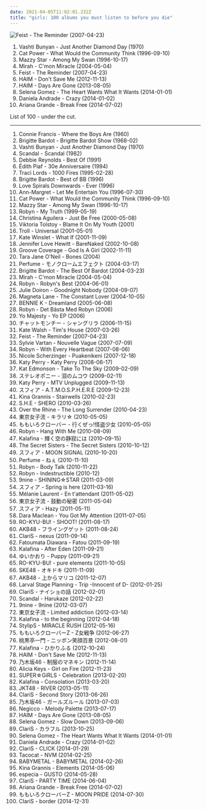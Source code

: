 ```yaml
---
date: 2021-04-05T11:02:01.232Z
title: "girls: 100 albums you must listen to before you die"
---
```

![Feist - The Reminder (2007-04-23)](http://coverartarchive.org/release/805d6908-afee-3a49-b6e0-e9ca5ce6a452/16767229098-500.jpg "Feist - The Reminder (2007-04-23)")
<ol class="albums">
<li data-cover="https://img.discogs.com/yYgQwNCzvpZvhAGO-FUxeMHD41k=/fit-in/600x596/filters:strip_icc():format(jpeg):mode_rgb():quality(90)/discogs-images/R-711475-1237826005.jpeg.jpg" data-tags="folk, female vocalists, indie, alternative" role="button">Vashti Bunyan - Just Another Diamond Day (1970)</li>
<li data-cover="http://coverartarchive.org/release/cb552dc7-b0fe-4bcd-b864-1b3940baee8c/6010090362-500.jpg" data-tags="indie, female vocalists, female, alternative, indie rock, female singers, pop, rock, alternative rock, indie pop, female vocals, female vocalist, female voices, girls, indie-rock, female artists, female vocal, indie-pop, love song" role="button">Cat Power - What Would the Community Think (1996-09-10)</li>
<li data-cover="http://coverartarchive.org/release/3ee6bd30-4a23-40cb-9958-d0c321ccdff3/17361537089-500.jpg" data-tags="female vocalists, indie, alternative, alternative rock, indie rock, indie pop, female singers, female, pop, rock, girls, indie-rock, female vocals, female vocalist, female artists, female vocal, female voices, indie-pop" role="button">Mazzy Star - Among My Swan (1996-10-17)</li>
<li data-cover="https://img.discogs.com/9iCqld8floRZO0PL89ZiE2_RBgw=/fit-in/319x283/filters:strip_icc():format(jpeg):mode_rgb():quality(90)/discogs-images/R-2645568-1406812746-9521.jpeg.jpg" data-tags="indie, female vocalists, female, indie pop, rock, indie rock, female vocalist, pop, alternative, alternative rock, girls, indie-rock, female vocals, female artists, female vocal, female voices, female singers, indie-pop, love song" role="button">Mirah - C'mon Miracle (2004-05-04)</li>
<li data-cover="http://coverartarchive.org/release/805d6908-afee-3a49-b6e0-e9ca5ce6a452/16767229098-500.jpg" data-tags="indie, female vocalists, indie pop, female vocalist, pop, alternative, indie rock" role="button">Feist - The Reminder (2007-04-23)</li>
<li data-cover="http://coverartarchive.org/release/362e4026-4c4c-44ed-80ad-c2adf4b1f439/4102931199-500.jpg" data-tags="female, soul, alternative, indie rock, kurt, c, song, girls, g, nu soul, k, plop, sex, numbers, buy, j, hot, book, genesis, second, lost, porn, monday, e, woman, misc, rac, pee pee, vagina, media, abc, breasts, sounds, ladies, tits, first, proverbs, i, tag, sentences, o, everything, kings, thursday, bananas" role="button">HAIM - Don't Save Me (2012-11-13)</li>
<li data-cover="http://coverartarchive.org/release/bd851d19-d7dc-469a-9726-febb251a50f1/5165325162-500.jpg" data-tags="indie rock, female vocalists, indie pop, soft rock" role="button">HAIM - Days Are Gone (2013-08-05)</li>
<li data-cover="http://coverartarchive.org/release/347d9365-927d-4404-a0d7-65e4916e464e/11438983255-500.jpg" data-tags="female, c, girls, g, k, sex, guilty pleasure, buy, j, lovely, lost, porn, e, misc, pee pee, music, vagina, abc, breasts, sounds, parts, tits, i, tags, tag, moisture, o, else, everything, thursday, bananas, x, pork, moses, girlfriend, bats, beef" role="button">Selena Gomez - The Heart Wants What It Wants (2014-01-01)</li>
<li data-cover="http://coverartarchive.org/release/02df846f-fb15-4fbb-ae10-379f5fce8ab7/10519596419-500.jpg" data-tags="indie, female, alternative, folk, female vocalists, singer-songwriter, fantastic, girls, pretty, the ladies that should sit on my sofa or somewhere else in my flat because they are darlings and oh so lovely, hot, pleasant, lovely, visual, women, lost, woman, misc, girl, pleasing, babe, ladies, richard, thoughts, bananas, bats, variable, miscellaneous, tasty, proper, alt, rich, shady, girls girls girls, swag, lady, tactile, filtered, melt, feminine, grady, zap, partial, dick, improper, xian, moist, specific, extremities, tingle, missionary, shady grady, non-verbal, finely tailored, impure thoughts, you might, a fashionable likeness of cylindrical awareness, finis, deek, kolob, swaggy, you can, boneriffic, dake-bonoist, planet kolob, deek deek, deek deek deek, dake, finis dake, ploppy, mime of charisma, dake-bonoism, female lady, female woman lady, lady female, lady woman, hie to kolob, filtered extremities, filtered extremity, hotter than should be allowed for human beings, this is something you can listen to, beneficial, missionaries, sometimes auditory, miscellaneous specificity, this is beneficial, jibby, generalities, specific generalities, specificity, generality, optional yet recommended, a game of myself, unclean thoughts, this is something you can look at, girl girls girls, the one and only true verbal plenary inspirational spirit guide toward copacetic satisfaction" role="button">Daniela Andrade - Crazy (2014-01-02)</li>
<li data-cover="http://coverartarchive.org/release/d8ee3fb5-e02f-4459-a26f-e4301beb32f1/8796970047-500.jpg" data-tags="pop, ariana grande" role="button">Ariana Grande - Break Free (2014-07-02)</li>
</ol>
List of 100 - under the cut.
<!-- more -->

_________________

<ol class="albums">
<li data-cover="https://via.placeholder.com/450" data-tags="connie francis" role="button">
Connie Francis - Where the Boys Are (1960)
</li>
<li data-cover="http://coverartarchive.org/release/10f3358a-aad9-372c-8c03-272381903f6e/1529502888-500.jpg" data-tags="trip-hop, indie, female, male, rock, alternative, folk, female vocalists, dance, c, happy, fantastic, afternoon, girls, outsider, friendly, long, friend, pretty, my, like, soft, random, christian, why, poetic, provocative, sex, the ladies that should sit on my sofa or somewhere else in my flat because they are darlings and oh so lovely, recommended, game, guilty pleasure, inspirational, out, smart, worship, warm, north, hot, place, depression, beach, pleasant, now, commercial, heart, lovely, visual, traditional, women, years, work, misogyny, sensual, lost, porn, monday, what, e, leaf, woman, upcoming, single, fantasy, misc, pink, penis, tracks, sexual, girl, pee pee, pleasing, good stuff, music, vagina, touch, flower, zero, smell, babe, stars, breasts, bibles, no, dates, months, verbal" role="button">
Brigitte Bardot - Brigitte Bardot Show (1968-02)
</li>
<li data-cover="https://img.discogs.com/yYgQwNCzvpZvhAGO-FUxeMHD41k=/fit-in/600x596/filters:strip_icc():format(jpeg):mode_rgb():quality(90)/discogs-images/R-711475-1237826005.jpeg.jpg" data-tags="folk, female vocalists, indie, alternative" role="button">
Vashti Bunyan - Just Another Diamond Day (1970)
</li>
<li data-cover="https://img.discogs.com/jcZ-41ldHl5oSz46HTqYJ_uUaCA=/fit-in/600x600/filters:strip_icc():format(jpeg):mode_rgb():quality(90)/discogs-images/R-564272-1364787701-9388.jpeg.jpg" data-tags="japanese, 80s, girls, jpop, asian, j-rock, j-pop, 1980s, jrock, girl band, girl group, girl groups, girlband, shwrm-rock, shwrm-popper, in search of the lost genre" role="button">
Scandal - Scandal (1982)
</li>
<li data-cover="http://coverartarchive.org/release/925e22dd-41a4-41e7-87e2-c04667e9791f/28404960284-500.jpg" data-tags="oldies" role="button">
Debbie Reynolds - Best Of (1991)
</li>
<li data-cover="http://coverartarchive.org/release/86db16e8-deb7-492c-91f4-7dfdf7486644/4049316575-500.jpg" data-tags="french" role="button">
Édith Piaf - 30e Anniversaire (1994)
</li>
<li data-cover="http://coverartarchive.org/release/591bf9e3-0a19-42c7-8b09-5454760edfd9/11192122485-500.jpg" data-tags="female, techno, girls, sex, guilty pleasure, lovely, women, porn, misc, vagina, breasts, ladies, tits, moisture, thoughts, girlfriend, miscellaneous, boobs, shady, pleasure, girls girls girls, tactile, boobies, i want to make out with her so bad, titties, look, mammal, vaginal, jugs, lovelies, imaginary, pretty ladies, i would like to spend an afternoon rubbing her breasts with warm mineral oil, mammaries, tit, camel toe, sex stuff, non-verbal, finely tailored, beautiful land of tits, impure thoughts, you might, lady love, lookie lookie, a fashionable likeness of cylindrical awareness, smell of female, maternal, hump day, vagina possession, vagina and breasts, feminine cavern of love, boneriffic, grumpy still skin, lady parts, soft and moist, mime of charisma, masturbation fodder, female lady, lady female, hie to kolob, cylindrical awareness, cavern of love, a game of myself, the smell of female, you can if you want to, imaginary girlfriend, unclean thoughts, woman lady, i like to look, this is something you can look at, girl girls girls, no not blame, the one and only true verbal plenary inspirational spirit guide toward copacetic satisfaction, prophetess, maternal prophetess, juglets, jiggles, broadish, grants men the power of erection, lady females, tit-boobieism, boobieism, tit-boobie, boobieist" role="button">
Traci Lords - 1000 Fires (1995-02-28)
</li>
<li data-cover="http://coverartarchive.org/release/ca561569-a485-4d72-bc1c-97a3bd93ef7d/1529491393-500.jpg" data-tags="french" role="button">
Brigitte Bardot - Best of BB (1996)
</li>
<li data-cover="http://coverartarchive.org/release/75e0ef0e-0bb0-4418-bcee-ac765ef95a5b/1782305478-500.jpg" data-tags="ethereal" role="button">
Love Spirals Downwards - Ever (1996)
</li>
<li data-cover="http://coverartarchive.org/release/6fc9e2df-0fed-41f6-865e-62f95f4eab27/9649637511-500.jpg" data-tags="60s, girls, oldies, misc, cocktail hour, songs from movies" role="button">
Ann-Margret - Let Me Entertain You (1996-07-30)
</li>
<li data-cover="http://coverartarchive.org/release/cb552dc7-b0fe-4bcd-b864-1b3940baee8c/6010090362-500.jpg" data-tags="indie, female vocalists, female, alternative, indie rock, female singers, pop, rock, alternative rock, indie pop, female vocals, female vocalist, female voices, girls, indie-rock, female artists, female vocal, indie-pop, love song" role="button">
Cat Power - What Would the Community Think (1996-09-10)
</li>
<li data-cover="http://coverartarchive.org/release/3ee6bd30-4a23-40cb-9958-d0c321ccdff3/17361537089-500.jpg" data-tags="female vocalists, indie, alternative, alternative rock, indie rock, indie pop, female singers, female, pop, rock, girls, indie-rock, female vocals, female vocalist, female artists, female vocal, female voices, indie-pop" role="button">
Mazzy Star - Among My Swan (1996-10-17)
</li>
<li data-cover="https://img.discogs.com/fmt94kfcRan6s8ni7WKm0nxvSMs=/fit-in/600x600/filters:strip_icc():format(jpeg):mode_rgb():quality(90)/discogs-images/R-164910-1275419640.jpeg.jpg" data-tags="female, soul, dance, girls, sex, guilty pleasure, lovely, porn, misc, vagina, breasts, tits, moisture, girlfriend, miscellaneous, boobs, shady, pleasure, girls girls girls, boobies, i want to make out with her so bad, titties, mammal, vaginal, jugs, imaginary, i would like to spend an afternoon rubbing her breasts with warm mineral oil, mammaries, camel toe, sex stuff, finely tailored, lady love, a fashionable likeness of cylindrical awareness, smell of female, maternal, vagina possession, feminine cavern of love, boneriffic, and such, grumpy still skin, lady parts, soft and moist, masturbation fodder, female lady, lady female, hie to kolob, cylindrical awareness, cavern of love, the smell of female, you can if you want to, imaginary girlfriend, unclean thoughts, woman lady, prophetess, maternal prophetess, juglets, jiggles, broadish" role="button">
Robyn - My Truth (1999-05-19)
</li>
<li data-cover="http://coverartarchive.org/release/05476d4f-fb3f-40c8-897b-48a55c3258b7/19581159677-500.jpg" data-tags="pop, dance, female vocalists" role="button">
Christina Aguilera - Just Be Free (2000-05-08)
</li>
<li data-cover="https://img.discogs.com/GY6kkzwCV0vMLaHuDALG39j9W60=/fit-in/500x500/filters:strip_icc():format(jpeg):mode_rgb():quality(90)/discogs-images/R-661899-1268237157.jpeg.jpg" data-tags="jazz" role="button">
Viktoria Tolstoy - Blame It On My Youth (2001)
</li>
<li data-cover="https://img.discogs.com/qz-JaAwCxGcoUfnOgVn2SDWkYCY=/fit-in/550x546/filters:strip_icc():format(jpeg):mode_rgb():quality(90)/discogs-images/R-403533-1385733730-6848.jpeg.jpg" data-tags="cute, girls, death metal, symphonic black metal, girl pop, girlies, girlbands, 80s plastipop" role="button">
Troll - Universal (2001-05-01)
</li>
<li data-cover="http://coverartarchive.org/release/7fd1004c-5116-4323-84e5-2e8b2a23f736/10583997394-500.jpg" data-tags="soundtrack, easy listening" role="button">
Kate Winslet - What If (2001-11-09)
</li>
<li data-cover="http://coverartarchive.org/release/4ca0bb02-ede1-4261-83aa-120c2b0a01b0/13409983693-500.jpg" data-tags="pop, female, female vocalists" role="button">
Jennifer Love Hewitt - BareNaked (2002-10-08)
</li>
<li data-cover="http://coverartarchive.org/release/4b32b8a8-01a4-4f30-993c-13835fbf841d/13383637435-500.jpg" data-tags="female vocalists, girls, sex, euro trance, girl, god, sexy album covers, groove coverage, god is a girl" role="button">
Groove Coverage - God Is A Girl (2002-11-11)
</li>
<li data-cover="https://img.discogs.com/2pmcZrViIglazE1B20EN20LJY9U=/fit-in/450x405/filters:strip_icc():format(jpeg):mode_rgb():quality(90)/discogs-images/R-1184688-1199127294.gif.jpg" data-tags="folk, indie, singer-songwriter, female vocalists, acoustic, female, country, alternative, alternative rock, indie pop, indie rock, sad, slow, calm, sadcore, folk-rock, americana, blues, minimal, guitar, girls, songwriter, american, mellow, alt-country, melancholy, sleep, freak folk, soft, folk rock, new weird america, emotional, female vocals, indie folk, female vocalist, singer songwriter, 00s, female artists, female vocal, alt rock, female voices, female singers, independent, female singer-songwriter, tracks, singer songwriters, slow-coustic, alt, quiet music, quiet voices, pop, rock, indie-rock, indie-pop" role="button">
Tara Jane O'Neil - Bones (2004)
</li>
<li data-cover="http://coverartarchive.org/release/248c3bb0-f8dd-4898-a657-b008381a68f8/5682796712-500.jpg" data-tags="electronic, electropop, japanese, female vocalists, cute, girls, jpop, asian, j-pop, electro-pop, girl band, girl group, girl groups, group, girlband, idol, yasutaka nakata, asian music, asian pop, cute jpop" role="button">
Perfume - モノクロームエフェクト (2004-03-17)
</li>
<li data-cover="http://coverartarchive.org/release/165deaa5-a5ba-4170-842d-03496202c04a/1529579124-500.jpg" data-tags="c, e, misc, pink, i, tags, d, shady, b, h, w, m, l, n, v, grady, u, shady grady, possibly auditory, clsid not unique, trip-hop, indie, female, male, rock, alternative, folk, female vocalists, dance, happy, fantastic, afternoon, girls, outsider, friendly, long, friend, pretty, my, like, soft, random, christian, why, poetic, provocative, sex, the ladies that should sit on my sofa or somewhere else in my flat because they are darlings and oh so lovely, recommended, game, guilty pleasure, inspirational, out, smart, worship, warm, north, hot, place, depression, beach, pleasant, now, commercial, heart, lovely, visual, traditional, women, years, work, misogyny, sensual, lost, porn, monday, what, leaf, hole, woman, upcoming, single, fantasy, penis, tracks, sexual" role="button">
Brigitte Bardot - The Best Of Bardot (2004-03-23)
</li>
<li data-cover="https://img.discogs.com/9iCqld8floRZO0PL89ZiE2_RBgw=/fit-in/319x283/filters:strip_icc():format(jpeg):mode_rgb():quality(90)/discogs-images/R-2645568-1406812746-9521.jpeg.jpg" data-tags="indie, female vocalists, female, indie pop, rock, indie rock, female vocalist, pop, alternative, alternative rock, girls, indie-rock, female vocals, female artists, female vocal, female voices, female singers, indie-pop, love song" role="button">
Mirah - C'mon Miracle (2004-05-04)
</li>
<li data-cover="http://coverartarchive.org/release/dce207a1-2346-4c89-bbb1-5631552f4b6f/19596805583-500.jpg" data-tags="electronic, female, pop, soul, alternative, swedish, dance, c, 90s, girls, g, k, rnb, sex, female vocalist, guilty pleasure, buy, compilation, 00s, j, book, lovely, genesis, second, lost, porn, e, misc, europop, pee pee, monkey, music, vagina, robyn, abc, filter, fish, breasts, sounds, parts, tits, i, tags, tag, moisture, o, else, everything, thursday" role="button">
Robyn - Robyn's Best (2004-06-01)
</li>
<li data-cover="http://coverartarchive.org/release/fed28e2c-49ee-4b8d-859a-104cf4536389/27813782373-500.jpg" data-tags="indie, alternative, female vocalists, female, alternative rock, indie pop, indie rock, girls, female vocals, female vocalist, female artists, female vocal, female voices, female singers, pop, rock, indie-rock, indie-pop, folk, love song, female singer-songwriter, quiet voices, singer-songwriter, acoustic, guitar, songwriter, country, sad, slow, calm, sadcore, folk-rock, americana, blues, minimal, american, mellow, alt-country, melancholy, sleep, freak folk, soft, folk rock, new weird america, emotional, intimate, indie folk, singer songwriter, 00s, alt rock, independent, tracks, slow-coustic, alt, lyrics, singer songwriters, quiet music" role="button">
Julie Doiron - Goodnight Nobody (2004-09-07)
</li>
<li data-cover="http://coverartarchive.org/release/880db61c-d665-4fa4-9c0b-f5a6e1f7f216/11122787104-500.jpg" data-tags="indie, rock, indie rock, girls, heavy rotation, great ep" role="button">
Magneta Lane - The Constant Lover (2004-10-05)
</li>
<li data-cover="http://coverartarchive.org/release/05f4b678-b62e-43aa-bc1c-80812f58e6d5/2060428212-500.jpg" data-tags="hip-hop, japanese, female vocalists, girls, jpop, asian, duo, j-pop, girl band, girl group, girl groups, group, girlband, asian music, asian pop" role="button">
BENNIE K - Dreamland (2005-06-08)
</li>
<li data-cover="http://coverartarchive.org/release/08cd745b-46cf-4a65-8fa7-7bdcd8eb7004/5393612455-500.jpg" data-tags="female, alternative, c, girls, g, k, sex, guilty pleasure, buy, j, book, lovely, genesis, second, lost, porn, e, misc, pee pee, monkey, music, vagina, robyn, abc, filter, fish, breasts, sounds, parts, tits, i, tags, tag, moisture, o, else, everything, thursday, nuggets, bananas, x" role="button">
Robyn - Det Bästa Med Robyn (2006)
</li>
<li data-cover="http://coverartarchive.org/release/8d3c617b-06af-4fa0-9f56-4f6ac896b2c2/20852828756-500.jpg" data-tags="hip hop, rap, funk, girls, fun, sugar, girl band, slam, girl rap, throw down, home rotation, saturday night hiphop" role="button">
Yo Majesty - Yo EP (2006)
</li>
<li data-cover="https://via.placeholder.com/450" data-tags="japanese, female vocalists, girls, asian, band, j-rock, girl rock, jrock, girl band, girl groups, group, girlband, asian music, asian rock" role="button">
チャットモンチー - シャングリラ (2006-11-15)
</li>
<li data-cover="http://coverartarchive.org/release/25d9128e-8e2b-3b9e-9938-88f44b4c0ed4/24155867912-500.jpg" data-tags="folk, female vocalists" role="button">
Kate Walsh - Tim's House (2007-03-26)
</li>
<li data-cover="http://coverartarchive.org/release/805d6908-afee-3a49-b6e0-e9ca5ce6a452/16767229098-500.jpg" data-tags="indie, female vocalists, indie pop, female vocalist, pop, alternative, indie rock" role="button">
Feist - The Reminder (2007-04-23)
</li>
<li data-cover="http://coverartarchive.org/release/415b68c0-e326-4c26-829d-bdd620e5f722/1330751900-500.jpg" data-tags="french, girls, rx, 60er, bilititas, objectum-sexualis, nichopoulooza, os group, mes chansons, tag auditions, vartan" role="button">
Sylvie Vartan - Nouvelle Vague (2007-07-09)
</li>
<li data-cover="http://coverartarchive.org/release/cc1bc121-6078-4413-954e-c394c2df0e6b/7997586808-500.jpg" data-tags="female, alternative, c, girls, g, k, sex, guilty pleasure, buy, j, book, lovely, genesis, second, lost, porn, e, misc, pee pee, monkey, music, vagina, robyn, abc, filter, fish, breasts, sounds, parts, tits, i, tags, tag, moisture, o, else, everything, thursday, nuggets, bananas, x, meat" role="button">
Robyn - With Every Heartbeat (2007-08-06)
</li>
<li data-cover="https://via.placeholder.com/450" data-tags="rnb" role="button">
Nicole Scherzinger - Puakenikeni (2007-12-18)
</li>
<li data-cover="https://img.discogs.com/g90Gp17zqd67CoxpF26Dt9-_a9I=/fit-in/594x600/filters:strip_icc():format(jpeg):mode_rgb():quality(90)/discogs-images/R-5359407-1396606694-2649.jpeg.jpg" data-tags="female, c, girls, g, k, sex, guilty pleasure, buy, j, lovely, lost, porn, e, misc, pee pee, vagina, abc, breasts, sounds, parts, tits, i, tags, tag, moisture, o, else, everything, thursday, bananas, x, pork, moses, girlfriend, bats, beef, batman" role="button">
Katy Perry - Katy Perry (2008-06-17)
</li>
<li data-cover="http://coverartarchive.org/release/f0e04b77-0f3b-4ca8-91ad-8e9280bf83ef/18248581373-500.jpg" data-tags="female, jazz, female vocalists, why, guilty pleasure, misc, babe, bibles, girlfriend, cherry, marvelous, miscellaneous, shared, shady, pleasure, pussy, crush, grady, release, nipples, imaginary, moist, camel toe, shady grady, miss kitty, childhood crush, smell of female, hump day, explicitly, feminine cavern of love, boneriffic, hie to kolob, hotter than should be allowed for human beings, i like to watch, beneficial, cavern of love, the smell of female, you can if you want to, imaginary girlfriend, the one and only true verbal plenary inspirational spirit guide toward copacetic satisfaction, sexier than should be allowed for human beings, broadish, clsid not unique, 00c04fd7d062, grants men the power of erection, 9e56be61-c50f-11cf-9a2c-00a0c90a90ce, 9e56be61, c50f, 11cf, 9a2c, 00a0c90a90ce, 888dca60-fc0a-11cf-8f0f-00c04fd7d062, 888dca60, 8f0f" role="button">
Kat Edmonson - Take To The Sky (2009-02-09)
</li>
<li data-cover="https://via.placeholder.com/450" data-tags="japanese, female vocalists, girls, jpop, asian, band, j-rock, j-pop, jrock, girl band, girl group, girl groups, group, girlband, asian music, asian rock" role="button">
ステレオポニー - 泪のムコウ (2009-02-11)
</li>
<li data-cover="https://img.discogs.com/Fr36x9wlnLqK19zWem0SFyQq3xs=/fit-in/600x573/filters:strip_icc():format(jpeg):mode_rgb():quality(90)/discogs-images/R-12227926-1530941446-4921.jpeg.jpg" data-tags="pop rock" role="button">
Katy Perry - MTV Unplugged (2009-11-13)
</li>
<li data-cover="http://coverartarchive.org/release/03567f57-0e50-4125-84fc-dc56cf024693/8393509772-500.jpg" data-tags="japanese, female vocalists, girls, jpop, asian, j-pop, seiyuu, girl band, girl group, girl groups, group, atmosphere, girlband, asian music, asian pop, voice actress" role="button">
スフィア - A.T.M.O.S.P.H.E.R.E (2009-12-23)
</li>
<li data-cover="https://img.discogs.com/L9imxs0W875JvMTeTlahqdp2_xA=/fit-in/398x398/filters:strip_icc():format(jpeg):mode_rgb():quality(90)/discogs-images/R-3036699-1312762940.jpeg.jpg" data-tags="female vocalists" role="button">
Kina Grannis - Stairwells (2010-02-23)
</li>
<li data-cover="https://img.discogs.com/ZBup5Eg6NeLstu3wAjpWJmEDGaU=/fit-in/468x452/filters:strip_icc():format(jpeg):mode_rgb():quality(90)/discogs-images/R-15760060-1597275139-7938.jpeg.jpg" data-tags="girls, girl band, girl group, girl groups, taiwan, taiwanese, girlband, asian music, asian pop" role="button">
S.H.E - SHERO (2010-03-26)
</li>
<li data-cover="http://coverartarchive.org/release/82f002b0-6da7-42d4-9ad5-1aea3e4b65d3/6624527259-500.jpg" data-tags="indie, vocal, female, jazz, pop, rock, country, favorite bands, alternative rock, folk, indie pop, indie rock, female vocalists, singer-songwriter, piano, folk-rock, americana, romantic, fantastic, dreamy, feel good, voice, girls, american, radio, cosmic, mellow, pretty, melancholy, unique, soft, ethereal, spiritual, folk rock, poetic, intelligent, earthy, nice, female vocals, female vocalist, alternative pop, warm, hot, new folk, ohio, sxsw, lovely, visual, female voices, addictive, sweet, i like this, truth, misc, cross rhythms, girl, music, visionary, jesus, babe, the rhine, dusk, cincinnati, good music, seductive, alternative gospel, over, proper, listen, anima, front porch, people who are freakier and folkier than motherfucking devendra banhart, shady, special, 2011 releases, river, north america, girls girls girls, i have seen live, relationships, really good, cosmic american music, husband and wife, down to earth, filtered, amazing vocals, real music" role="button">
Over the Rhine - The Long Surrender (2010-04-23)
</li>
<li data-cover="https://via.placeholder.com/450" data-tags="japanese, female vocalists, dance, girls, jpop, asian, j-pop, girl band, girl group, girl groups, group, girlband, idol, asian music, asian pop" role="button">
東京女子流 - キラリ☆ (2010-05-05)
</li>
<li data-cover="http://coverartarchive.org/release/d838b77d-807f-3325-8886-6ac041b76fb9/4420723984-500.jpg" data-tags="japanese, female vocalists, dance, girls, jpop, asian, j-pop, girl band, girl group, girl groups, group, girlband, idol, asian music, asian pop" role="button">
ももいろクローバー - 行くぜっ!怪盗少女 (2010-05-05)
</li>
<li data-cover="https://img.discogs.com/cfc9e7fd50d7c9c08931869b95f6849a01d0635d/images/spacer.gif" data-tags="female, pop, alternative, dance, c, synth pop, girls, g, k, sex, guilty pleasure, buy, j, book, lovely, genesis, second, lost, porn, e, misc, pee pee, monkey, music, vagina, robyn, abc, filter, fish, breasts, sounds, parts, tits, i, tags, tag, moisture, o, else, everything, thursday, nuggets, bananas" role="button">
Robyn - Hang With Me (2010-08-09)
</li>
<li data-cover="https://img.discogs.com/795KYs7vM62BtHZk3tTrH65TnI8=/fit-in/500x496/filters:strip_icc():format(jpeg):mode_rgb():quality(90)/discogs-images/R-7611903-1445124446-2381.jpeg.jpg" data-tags="japanese, female vocalists, girls, jpop, asian, j-pop, girl band, girl group, girl groups, group, girlband, asian music, asian pop" role="button">
Kalafina - 輝く空の静寂には (2010-09-15)
</li>
<li data-cover="https://img.discogs.com/saqkYBFc9-4AXHRrEbpaowdnLy0=/fit-in/600x598/filters:strip_icc():format(jpeg):mode_rgb():quality(90)/discogs-images/R-2490854-1540223113-8795.jpeg.jpg" data-tags="indie, country, folk, girls, new, t-bone burnett" role="button">
The Secret Sisters - The Secret Sisters (2010-10-12)
</li>
<li data-cover="https://via.placeholder.com/450" data-tags="japanese, female vocalists, girls, jpop, asian, j-pop, seiyuu, girl band, girl group, girl groups, group, girlband, asian music, asian pop, voice actress" role="button">
スフィア - MOON SIGNAL (2010-10-20)
</li>
<li data-cover="http://coverartarchive.org/release/fc652ef5-d721-4a4a-a977-c021bebd33ab/5773948092-500.jpg" data-tags="electronic, japanese, female vocalists, techno, girls, jpop, asian, j-pop, girl band, girl group, girl groups, group, girlband, idol, asian music, asian pop" role="button">
Perfume - ねぇ (2010-11-10)
</li>
<li data-cover="https://img.discogs.com/cMSILn-O_QjEyYQ4HoieDtBeU3U=/fit-in/600x600/filters:strip_icc():format(jpeg):mode_rgb():quality(90)/discogs-images/R-2566810-1415847143-3769.jpeg.jpg" data-tags="electronic, pop, electropop, dance-pop" role="button">
Robyn - Body Talk (2010-11-22)
</li>
<li data-cover="http://coverartarchive.org/release/db805c04-16c1-4464-9811-74488445339b/9613183966-500.jpg" data-tags="female, alternative, c, girls, g, k, sex, guilty pleasure, buy, j, book, lovely, genesis, second, lost, porn, e, misc, pee pee, monkey, music, vagina, robyn, abc, filter, fish, breasts, sounds, parts, tits, i, tags, tag, moisture, o, else, everything, thursday, nuggets, bananas, x, meat" role="button">
Robyn - Indestructible (2010-12)
</li>
<li data-cover="http://coverartarchive.org/release/c9816c32-58ec-44d8-9d49-5863bede864b/5247539891-500.jpg" data-tags="pop, japanese, female vocalists, girls, jpop, asian, anime, j-pop, girl band, girl group, girl groups, group, girlband, idol, asian music, asian pop" role="button">
9nine - SHINING☆STAR (2011-03-09)
</li>
<li data-cover="https://via.placeholder.com/450" data-tags="japanese, female vocalists, girls, jpop, asian, game, anime, j-pop, seiyuu, girl band, girl group, girl groups, group, girlband, asian music, asian pop, voice actress" role="button">
スフィア - Spring is here (2011-03-16)
</li>
<li data-cover="http://coverartarchive.org/release/e2aa508e-dc3f-4213-8f61-2773536db7e4/23565453379-500.jpg" data-tags="female vocalists" role="button">
Mélanie Laurent - En t'attendant (2011-05-02)
</li>
<li data-cover="https://via.placeholder.com/450" data-tags="japanese, female vocalists, girls, jpop, asian, j-pop, girl band, girl group, girl groups, group, girlband, idol, asian music, asian pop" role="button">
東京女子流 - 鼓動の秘密 (2011-05-04)
</li>
<li data-cover="https://via.placeholder.com/450" data-tags="japanese, female vocalists, girls, jpop, asian, anime, j-pop, seiyuu, girl band, girl group, girl groups, group, girlband, asian music, asian pop, voice actress" role="button">
スフィア - Hazy (2011-05-11)
</li>
<li data-cover="http://coverartarchive.org/release/5b0c023b-fa10-4824-be9b-d487ba0d4550/13197783372-500.jpg" data-tags="indie, female, rock, alternative, folk, dance, c, girls, sunday, g, pretty, k, christian, sex, the ladies that should sit on my sofa or somewhere else in my flat because they are darlings and oh so lovely, guilty pleasure, buy, contemporary christian, j, hot, lovely, women, friday, march, lost, porn, monday, saturday, e, november, woman, august, misc, three, pee pee, vagina, abc, zero, babe, breasts, bibles, sounds, ladies, parts, tits, december, i, richard, tags, tag, february, moisture, o, else" role="button">
Dara Maclean - You Got My Attention (2011-07-05)
</li>
<li data-cover="https://via.placeholder.com/450" data-tags="japanese, female vocalists, girls, jpop, asian, anime, j-pop, seiyuu, girl band, girl group, girl groups, group, girlband, asian music, asian pop, voice actress" role="button">
RO-KYU-BU! - SHOOT! (2011-08-17)
</li>
<li data-cover="http://coverartarchive.org/release/fbe23b3a-eaf2-4c2b-a276-f02f721f7ea6/24333484420-500.jpg" data-tags="japanese, female vocalists, jpop, asian, j-pop, idol, akb48, asian music, asian pop" role="button">
AKB48 - フライングゲット (2011-08-24)
</li>
<li data-cover="http://coverartarchive.org/release/5db2b306-bcec-4781-b4fb-66bced1e6459/2928890778-500.jpg" data-tags="anime, j-pop" role="button">
ClariS - nexus (2011-09-14)
</li>
<li data-cover="http://coverartarchive.org/release/0c10bdf4-5c7c-4d36-89e4-8e00d8c1d95b/12472896155-500.jpg" data-tags="indie, female, male, alternative, folk, singer-songwriter, c, fantastic, girls, day, g, pretty, k, my, recommended, game, sometimes, inspirational, j, hot, vocalists, pleasant, afrique, lovely, visual, women, lost, what, e, leaf, woman, single, misc, girl, pleasing, something, afterlife, babe, no, verbal, ladies, when, where, satisfaction, i, richard, o, myself, you, else, everything, oh, thoughts, bananas, darlings, go, somewhere, x, bats, true, variable, awareness, miscellaneous, every, tasty, be, d, proper, the, alt, rich, listen, can, shady, s, b, planet, h, only, one, a, swag, lady, is" role="button">
Fatoumata Diawara - Fatou (2011-09-19)
</li>
<li data-cover="http://coverartarchive.org/release/8c369d3f-c53e-4ec0-a651-979bb2b898c4/15584002891-500.jpg" data-tags="japanese, female vocalists, epic, ethereal, neoclassical" role="button">
Kalafina - After Eden (2011-09-21)
</li>
<li data-cover="https://via.placeholder.com/450" data-tags="japanese, female vocalists, cute, girls, jpop, seiyuu, girl band, girl group, girl groups, girlband, idol, kawaii, moe, asian pop, kawaiicore, voice actress" role="button">
ゆいかおり - Puppy (2011-09-21)
</li>
<li data-cover="https://via.placeholder.com/450" data-tags="japanese, female vocalists, girls, jpop, asian, anime, j-pop, seiyuu, girl band, girl group, girl groups, group, girlband, asian music, asian pop, voice actress" role="button">
RO-KYU-BU! - pure elements (2011-10-05)
</li>
<li data-cover="http://coverartarchive.org/release/e6349254-8a42-4797-9748-b3de6625bf63/26283470550-500.jpg" data-tags="japanese, female vocalists, girls, jpop, asian, j-pop, girl band, girl group, girl groups, group, girlband, idol, asian music, asian pop" role="button">
SKE48 - オキドキ (2011-11-09)
</li>
<li data-cover="http://coverartarchive.org/release/d187f6e4-9e17-4f7c-8d4f-aba4ebda4c02/24330266380-500.jpg" data-tags="japanese, female vocalists, girls, jpop, asian, j-pop, girl band, girl group, girl groups, group, girlband, idol, akb48, asian music, asian pop" role="button">
AKB48 - 上からマリコ (2011-12-07)
</li>
<li data-cover="http://coverartarchive.org/release/fc56ad5a-e4d0-448b-ab97-56c06c00a2af/21223513820-500.jpg" data-tags="japanese, female vocalists, girls, jpop, anime, j-pop, girl band, girl group, girl groups, girlband, i've, asian music, asian pop" role="button">
Larval Stage Planning - Trip -Innocent of D- (2012-01-25)
</li>
<li data-cover="http://coverartarchive.org/release/fd810189-c202-4fdf-b830-d219e1b41c47/28892754744-500.jpg" data-tags="japanese, female vocalists, girls, jpop, anime, j-pop, girl band, girl group, girl groups, girlband, asian music, asian pop" role="button">
ClariS - ナイショの話 (2012-02-01)
</li>
<li data-cover="https://img.discogs.com/gDetd9U3hb9_JWVac2HpVwXzhU8=/fit-in/572x576/filters:strip_icc():format(jpeg):mode_rgb():quality(90)/discogs-images/R-4597174-1369495212-6438.jpeg.jpg" data-tags="japanese, female vocalists, girls, jpop, j-rock, j-pop, jrock, girl band, girl group, girl groups, group, girlband, idol, asian music, asian rock, asian pop" role="button">
Scandal - Harukaze (2012-02-22)
</li>
<li data-cover="http://coverartarchive.org/release/8e68e56d-0e5e-4c68-a49d-36d4285379ac/5230794935-500.jpg" data-tags="japanese, female vocalists, girls, jpop, asian, j-pop, girl band, girl group, girl groups, girlband, idol, asian pop" role="button">
9nine - 9nine (2012-03-07)
</li>
<li data-cover="https://via.placeholder.com/450" data-tags="japanese, female vocalists, girls, jpop, j-pop, girl band, girl group, girl groups, girlband, idol, asian pop" role="button">
東京女子流 - Limited addiction (2012-03-14)
</li>
<li data-cover="http://coverartarchive.org/release/2436359b-73fe-4747-8788-6cf500606c2f/15714368431-500.jpg" data-tags="japanese, female vocalists, girls, jpop, anime, j-pop, girl band, girl group, girl groups, girlband, asian pop" role="button">
Kalafina - to the beginning (2012-04-18)
</li>
<li data-cover="https://img.discogs.com/7BeCgyXbnHtVuDZ92E2Mbzfmgg8=/fit-in/600x600/filters:strip_icc():format(jpeg):mode_rgb():quality(90)/discogs-images/R-3613877-1351960360-2171.jpeg.jpg" data-tags="japanese, female vocalists, girls, jpop, anime, j-pop, seiyuu, girl band, girl group, girl groups, girlband, asian pop, voice actress" role="button">
StylipS - MIRACLE RUSH (2012-05-16)
</li>
<li data-cover="http://coverartarchive.org/release/dc5a4043-8c11-4a8a-b513-e91cbc673e0a/6191281289-500.jpg" data-tags="japanese, female vocalists, girls, jpop, j-pop, girl band, girl group, girl groups, girlband, idol, asian pop" role="button">
ももいろクローバーZ - Z女戦争 (2012-06-27)
</li>
<li data-cover="https://via.placeholder.com/450" data-tags="japanese, female vocalists, girls, jpop, anime, j-pop, girl band, girl group, girl groups, girlband, idol, asian pop" role="button">
桃黒亭一門 - ニッポン笑顔百景 (2012-08-01)
</li>
<li data-cover="http://coverartarchive.org/release/7729c062-2f0b-497d-88f2-49723b85fab0/5201904852-500.jpg" data-tags="japanese, female vocalists, girls, jpop, anime, j-pop, girl band, girl group, girl groups, girlband, asian pop" role="button">
Kalafina - ひかりふる (2012-10-24)
</li>
<li data-cover="http://coverartarchive.org/release/362e4026-4c4c-44ed-80ad-c2adf4b1f439/4102931199-500.jpg" data-tags="female, soul, alternative, indie rock, kurt, c, song, girls, g, nu soul, k, plop, sex, numbers, buy, j, hot, book, genesis, second, lost, porn, monday, e, woman, misc, rac, pee pee, vagina, media, abc, breasts, sounds, ladies, tits, first, proverbs, i, tag, sentences, o, everything, kings, thursday, bananas" role="button">
HAIM - Don't Save Me (2012-11-13)
</li>
<li data-cover="http://coverartarchive.org/release/fc34df76-aad8-4f08-9ab0-1ab89bd78f94/6076487705-500.jpg" data-tags="j-pop, girl group, girl groups, idol" role="button">
乃木坂46 - 制服のマネキン (2012-11-14)
</li>
<li data-cover="http://coverartarchive.org/release/7a032865-3754-4659-9f34-ec7ec48a95ea/17147368325-500.jpg" data-tags="soul" role="button">
Alicia Keys - Girl on Fire (2012-11-23)
</li>
<li data-cover="https://img.discogs.com/FIVVM9q6eh0RT7pxd-2zljQ6Gr0=/fit-in/500x500/filters:strip_icc():format(jpeg):mode_rgb():quality(90)/discogs-images/R-18059221-1617001502-8650.jpeg.jpg" data-tags="japanese, female vocalists, girls, jpop, j-pop, girl band, girl group, girl groups, girlband, idol, asian pop" role="button">
SUPER☆GiRLS - Celebration (2013-02-20)
</li>
<li data-cover="http://coverartarchive.org/release/92f12c90-b11d-47f6-b94e-1c1f6b2ba393/15714276117-500.jpg" data-tags="japanese, female vocalists, dark, girls, jpop, asian, j-pop, girl band, girl groups, gloomy, asian pop, i love this fucking album" role="button">
Kalafina - Consolation (2013-03-20)
</li>
<li data-cover="http://coverartarchive.org/release/8111ea17-dff4-48e4-96aa-d98449545d59/4789596122-500.jpg" data-tags="female vocalists, girls, girl band, girl group, girl groups, indonesia, girlband, indonesian, asian pop" role="button">
JKT48 - RIVER (2013-05-11)
</li>
<li data-cover="http://coverartarchive.org/release/dcc78ce9-e2a8-422a-8029-353131cfba55/17546781318-500.jpg" data-tags="japanese, female vocalists, girls, jpop, anime, j-pop, girl band, girl group, girl groups, girlband, asian pop" role="button">
ClariS - Second Story (2013-06-26)
</li>
<li data-cover="http://coverartarchive.org/release/ef1dd9e6-7d51-44ee-8ca9-cf83e4ec48eb/6076372786-500.jpg" data-tags="girl group, girl groups, idol" role="button">
乃木坂46 - ガールズルール (2013-07-03)
</li>
<li data-cover="http://coverartarchive.org/release/42dc33c3-b1b0-47d4-99bc-ac9cec4743a6/5475444969-500.jpg" data-tags="japanese, female vocalists, girls, jpop, j-pop, girl band, girl group, girl groups, girlband, idol, asian pop, t-palette records" role="button">
Negicco - Melody Palette (2013-07-17)
</li>
<li data-cover="http://coverartarchive.org/release/bd851d19-d7dc-469a-9726-febb251a50f1/5165325162-500.jpg" data-tags="indie rock, female vocalists, indie pop, soft rock" role="button">
HAIM - Days Are Gone (2013-08-05)
</li>
<li data-cover="http://coverartarchive.org/release/7b551899-da65-48fd-98d9-77d1e7cd19be/16458471655-500.jpg" data-tags="selena gomez" role="button">
Selena Gomez - Slow Down (2013-09-06)
</li>
<li data-cover="http://coverartarchive.org/release/59e4d76b-649d-4e2f-8f01-3071a1cb4700/17546920743-500.jpg" data-tags="japanese, female vocalists, girls, jpop, anime, j-pop, girl band, girl group, girl groups, girlband, asian pop" role="button">
ClariS - カラフル (2013-10-25)
</li>
<li data-cover="http://coverartarchive.org/release/347d9365-927d-4404-a0d7-65e4916e464e/11438983255-500.jpg" data-tags="female, c, girls, g, k, sex, guilty pleasure, buy, j, lovely, lost, porn, e, misc, pee pee, music, vagina, abc, breasts, sounds, parts, tits, i, tags, tag, moisture, o, else, everything, thursday, bananas, x, pork, moses, girlfriend, bats, beef" role="button">
Selena Gomez - The Heart Wants What It Wants (2014-01-01)
</li>
<li data-cover="http://coverartarchive.org/release/02df846f-fb15-4fbb-ae10-379f5fce8ab7/10519596419-500.jpg" data-tags="indie, female, alternative, folk, female vocalists, singer-songwriter, fantastic, girls, pretty, the ladies that should sit on my sofa or somewhere else in my flat because they are darlings and oh so lovely, hot, pleasant, lovely, visual, women, lost, woman, misc, girl, pleasing, babe, ladies, richard, thoughts, bananas, bats, variable, miscellaneous, tasty, proper, alt, rich, shady, girls girls girls, swag, lady, tactile, filtered, melt, feminine, grady, zap, partial, dick, improper, xian, moist, specific, extremities, tingle, missionary, shady grady, non-verbal, finely tailored, impure thoughts, you might, a fashionable likeness of cylindrical awareness, finis, deek, kolob, swaggy, you can, boneriffic, dake-bonoist, planet kolob, deek deek, deek deek deek, dake, finis dake, ploppy, mime of charisma, dake-bonoism, female lady, female woman lady, lady female, lady woman, hie to kolob, filtered extremities, filtered extremity, hotter than should be allowed for human beings, this is something you can listen to, beneficial, missionaries, sometimes auditory, miscellaneous specificity, this is beneficial, jibby, generalities, specific generalities, specificity, generality, optional yet recommended, a game of myself, unclean thoughts, this is something you can look at, girl girls girls, the one and only true verbal plenary inspirational spirit guide toward copacetic satisfaction" role="button">
Daniela Andrade - Crazy (2014-01-02)
</li>
<li data-cover="http://coverartarchive.org/release/cc18555c-133c-4cc1-ba64-a700e664a735/6060331824-500.jpg" data-tags="japanese, female vocalists, girls, jpop, anime, j-pop, girl band, girl group, girl groups, girlband, asian pop" role="button">
ClariS - CLICK (2014-01-29)
</li>
<li data-cover="http://coverartarchive.org/release/29cb6651-8d5f-4ce3-8e5b-9872da4ab832/6697418687-500.jpg" data-tags="noise, seattle, girls, garage rock, fun, 10s" role="button">
Tacocat - NVM (2014-02-25)
</li>
<li data-cover="http://coverartarchive.org/release/e5c0f2cc-692c-46e2-af7d-4404c95e1550/6434003625-500.jpg" data-tags="metal, j-pop, kawaii metal" role="button">
BABYMETAL - BABYMETAL (2014-02-26)
</li>
<li data-cover="http://coverartarchive.org/release/e365fd2c-c7fd-4097-9469-d2197dd7ec66/26537429250-500.jpg" data-tags="indie, female, pop, alternative, folk, female vocalists, singer-songwriter, girls, pretty, the ladies that should sit on my sofa or somewhere else in my flat because they are darlings and oh so lovely, hot, lovely, visual, sweet, lost, woman, misc, girl, babe, richard, thoughts, bananas, bats, variable, miscellaneous, tasty, proper, alt, rich, shady, girls girls girls, swag, lady, tactile, filtered, grady, zap, partial, dick, improper, xian, specific, extremities, missionary, shady grady, non-verbal, finely tailored, impure thoughts, you might, a fashionable likeness of cylindrical awareness, finis, deek, kolob, swaggy, you can, boneriffic, dake-bonoist, planet kolob, deek deek, deek deek deek, dake, finis dake, ploppy, mime of charisma, dake-bonoism, female lady, female woman lady, lady female, lady woman, hie to kolob, filtered extremities, filtered extremity, hotter than should be allowed for human beings, this is something you can listen to, beneficial, missionaries, sometimes auditory, miscellaneous specificity, this is beneficial, jibby, generalities, specific generalities, specificity, generality, optional yet recommended, a game of myself, unclean thoughts, this is something you can look at, girl girls girls, the one and only true verbal plenary inspirational spirit guide toward copacetic satisfaction, finis jennings dake, sexier than should be allowed for human beings" role="button">
Kina Grannis - Elements (2014-05-06)
</li>
<li data-cover="http://coverartarchive.org/release/ace5a62e-ae10-4bcb-ad48-fa7bf852e309/8837101951-500.jpg" data-tags="japanese, epic, girls, jpop, j-pop, girl band, girl group, girl groups, girlband, idol, asian pop, the best of 2014" role="button">
especia - GUSTO (2014-05-28)
</li>
<li data-cover="http://coverartarchive.org/release/91ca4a2c-46ea-40df-b5fd-68d6b7d9c825/17546809913-500.jpg" data-tags="electropop, japanese, female vocalists, jpop" role="button">
ClariS - PARTY TIME (2014-06-04)
</li>
<li data-cover="http://coverartarchive.org/release/d8ee3fb5-e02f-4459-a26f-e4301beb32f1/8796970047-500.jpg" data-tags="pop, ariana grande" role="button">
Ariana Grande - Break Free (2014-07-02)
</li>
<li data-cover="http://coverartarchive.org/release/b866fda9-5230-40ad-bee4-0883b5960ad3/7926924007-500.jpg" data-tags="japanese, girls, jpop, anime, j-pop, sailor moon, girl band, girl group, girl groups, girlband, idol, asian pop, terrible singer, terrible vocalists, terrible singers, worst japanese music" role="button">
ももいろクローバーZ - MOON PRIDE (2014-07-30)
</li>
<li data-cover="http://coverartarchive.org/release/fc8304be-229c-4441-af28-d24401159959/28867076326-500.jpg" data-tags="japanese, female vocalists, girls, jpop, anime, j-pop, girl band, girl group, girl groups, girlband, asian pop" role="button">
ClariS - border (2014-12-31)
</li>
</ol>
